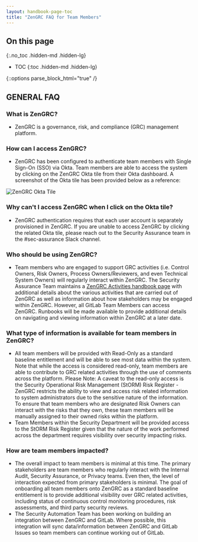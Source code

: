 ```yaml
---
layout: handbook-page-toc
title: "ZenGRC FAQ for Team Members"
---
```


## On this page
{:.no_toc .hidden-md .hidden-lg}

- TOC
{:toc .hidden-md .hidden-lg}

<!--HTML Parser Markup-->
{::options parse_block_html="true" /}

## GENERAL FAQ

### What is ZenGRC?

- ZenGRC is a governance, risk, and compliance (GRC) management platform.

### How can I access ZenGRC?

- ZenGRC has been configured to authenticate team members with Single Sign-On (SSO) via Okta. Team members are able to access the system by clicking on the ZenGRC Okta tile from their Okta dashboard. A screenshot of the Okta tile has been provided below as a reference:

![ZenGRC Okta Tile](/handbook/security/security-assurance/images/zg-okta-tile.png)

### Why can't I access ZenGRC when I click on the Okta tile?

- ZenGRC authentication requires that each user account is separately provisioned in ZenGRC. If you are unable to access ZenGRC by clicking the related Okta tile, please reach out to the Security Assurance team in the #sec-assurance Slack channel.

### Who should be using ZenGRC?

- Team members who are engaged to support GRC activities (i.e. Control Owners, Risk Owners, Process Owners/Reviewers, and even Technical System Owners) will regularly interact within ZenGRC. The Security Assurance Team maintains a [ZenGRC Activities handbook page](https://about.gitlab.com/handbook/security/security-assurance/zg-activities.html) with additional details about the various activities that are carried out of ZenGRC as well as information about how stakeholders may be engaged within ZenGRC. However, all GitLab Team Members can access ZenGRC. Runbooks will be made available to provide additional details on navigating and viewing information within ZenGRC at a later date.

### What type of information is available for team members in ZenGRC?

- All team members will be provided with Read-Only as a standard baseline entitlement and will be able to see most data within the system. Note that while the access is considered read-only, team members are able to contribute to GRC related activities through the use of comments across the platform. Please Note: A caveat to the read-only access is the Security Operational Risk Management (StORM) Risk Register - ZenGRC restricts the ability to view and access risk related information to system administrators due to the sensitive nature of the information. To ensure that team members who are designated Risk Owners can interact with the risks that they own, these team members will be manually assigned to their owned risks within the platform.
- Team Members within the Security Department will be provided access to the StORM Risk Register given that the nature of the work performed across the department requires visibility over security impacting risks.

### How are team members impacted?

- The overall impact to team members is minimal at this time. The primary stakeholders are team members who regularly interact with the Internal Audit, Security Assurance, or Privacy teams. Even then, the level of interaction expected from primary stakeholders is minimal. The goal of onboarding all team members onto ZenGRC as a standard baseline entitlement is to provide additional visibility over GRC related activities, including status of continuous control monitoring procedures, risk assessments, and third party security reviews. 
- The Security Automation Team has been working on building an integration between ZenGRC and GitLab. Where possible, this integration will sync data/information between ZenGRC and GitLab Issues so team members can continue working out of GitLab.


